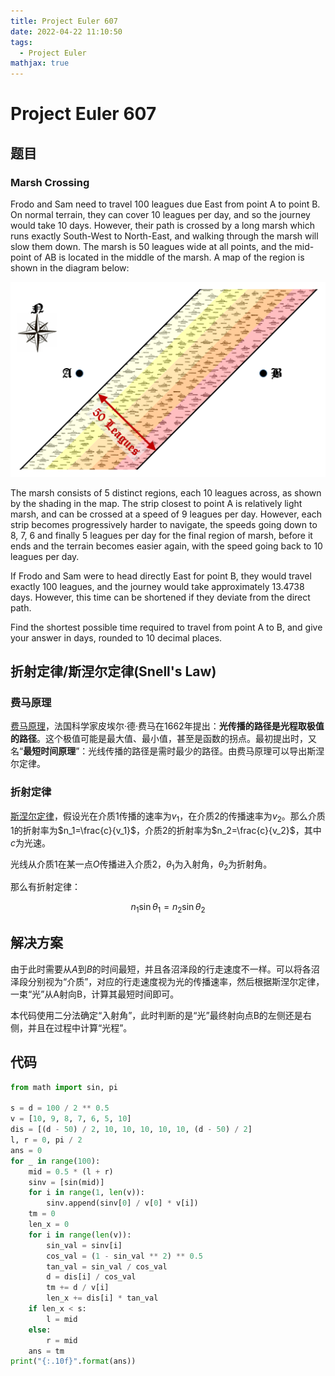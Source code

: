 ```yaml
---
title: Project Euler 607
date: 2022-04-22 11:10:50
tags: 
  - Project Euler
mathjax: true
---
```

<escape><!-- more --></escape>

# Project Euler 607

## 题目

### Marsh Crossing

Frodo and Sam need to travel 100 leagues due East from point A to point B. On normal terrain, they can cover 10 leagues per day, and so the journey would take 10 days. However, their path is crossed by a long marsh which runs exactly South-West to North-East, and walking through the marsh will slow them down. The marsh is 50 leagues wide at all points, and the mid-point of AB is located in the middle of the marsh. A map of the region is shown in the diagram below:

![](../images/p607_marsh.png)

The marsh consists of 5 distinct regions, each 10 leagues across, as shown by the shading in the map. The strip closest to point A is relatively light marsh, and can be crossed at a speed of 9 leagues per day. However, each strip becomes progressively harder to navigate, the speeds going down to 8, 7, 6 and finally 5 leagues per day for the final region of marsh, before it ends and the terrain becomes easier again, with the speed going back to 10 leagues per day.

If Frodo and Sam were to head directly East for point B, they would travel exactly 100 leagues, and the journey would take approximately 13.4738 days. However, this time can be shortened if they deviate from the direct path.

Find the shortest possible time required to travel from point A to B, and give your answer in days, rounded to 10 decimal places.

## 折射定律/斯涅尔定律(Snell's Law)

### 费马原理

[费马原理](https://en.wikipedia.org/wiki/Fermat%27s_principle)，法国科学家皮埃尔·德·费马在1662年提出：**光传播的路径是光程取极值的路径**。这个极值可能是最大值、最小值，甚至是函数的拐点。最初提出时，又名“**最短时间原理**”：光线传播的路径是需时最少的路径。由费马原理可以导出斯涅尔定律。

### 折射定律

[斯涅尔定律](https://en.wikipedia.org/wiki/Snell%27s_law)，假设光在介质1传播的速率为$v_1$，在介质2的传播速率为$v_2$。那么介质1的折射率为$n_1=\frac{c}{v_1}$，介质2的折射率为$n_2=\frac{c}{v_2}$，其中$c$为光速。

光线从介质1在某一点$O$传播进入介质2，$\theta_1$为入射角，$\theta_2$为折射角。

那么有折射定律：

$$n_1\sin \theta_1=n_2\sin\theta_2$$

## 解决方案

由于此时需要从$A$到$B$的时间最短，并且各沼泽段的行走速度不一样。可以将各沼泽段分别视为“介质”，对应的行走速度视为光的传播速率，然后根据斯涅尔定律，一束“光”从A射向B，计算其最短时间即可。

本代码使用二分法确定“入射角”，此时判断的是“光”最终射向点B的左侧还是右侧，并且在过程中计算“光程”。

## 代码

```Python
from math import sin, pi

s = d = 100 / 2 ** 0.5
v = [10, 9, 8, 7, 6, 5, 10]
dis = [(d - 50) / 2, 10, 10, 10, 10, 10, (d - 50) / 2]
l, r = 0, pi / 2
ans = 0
for _ in range(100):
    mid = 0.5 * (l + r)
    sinv = [sin(mid)]
    for i in range(1, len(v)):
        sinv.append(sinv[0] / v[0] * v[i])
    tm = 0
    len_x = 0
    for i in range(len(v)):
        sin_val = sinv[i]
        cos_val = (1 - sin_val ** 2) ** 0.5
        tan_val = sin_val / cos_val
        d = dis[i] / cos_val
        tm += d / v[i]
        len_x += dis[i] * tan_val
    if len_x < s:
        l = mid
    else:
        r = mid
    ans = tm
print("{:.10f}".format(ans))
```